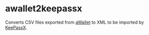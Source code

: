 awallet2keepassx
================

Converts CSV files exported from [aWallet](https://play.google.com/store/apps/details?id=org.awallet.free) to XML to be imported by [KeePassX](https://play.google.com/store/apps/details?id=com.android.keepass).

